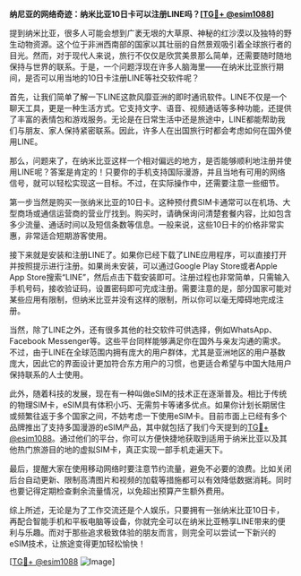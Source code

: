 **纳尼亚的网络奇迹：纳米比亚10日卡可以注册LINE吗？[[TG💪+ @esim1088](https://t.me/s/esim1088)]**

提到纳米比亚，很多人可能会想到广袤无垠的大草原、神秘的红沙漠以及独特的野生动物资源。这个位于非洲西南部的国家以其壮丽的自然景观吸引着全球旅行者的目光。然而，对于现代人来说，旅行不仅仅是欣赏美景那么简单，还需要随时随地保持与世界的联系。于是，一个问题浮现在许多人脑海里——在纳米比亚旅行期间，是否可以用当地的10日卡注册LINE等社交软件呢？

首先，让我们简单了解一下LINE这款风靡亚洲的即时通讯软件。LINE不仅是一个聊天工具，更是一种生活方式。它支持文字、语音、视频通话等多种功能，还提供了丰富的表情包和游戏服务。无论是在日常生活中还是旅途中，LINE都能帮助我们与朋友、家人保持紧密联系。因此，许多人在出国旅行时都会考虑如何在国外使用LINE。

那么，问题来了，在纳米比亚这样一个相对偏远的地方，是否能够顺利地注册并使用LINE呢？答案是肯定的！只要你的手机支持国际漫游，并且当地有可用的网络信号，就可以轻松实现这一目标。不过，在实际操作中，还需要注意一些细节。

第一步当然是购买一张纳米比亚的10日卡。这种预付费SIM卡通常可以在机场、大型商场或通信运营商的营业厅找到。购买时，请确保询问清楚套餐内容，比如包含多少流量、通话时间以及短信条数等信息。一般来说，这些10日卡的价格非常实惠，非常适合短期游客使用。

接下来就是安装和注册LINE了。如果你已经下载了LINE应用程序，可以直接打开并按照提示进行注册。如果尚未安装，可以通过Google Play Store或者Apple App Store搜索“LINE”，然后点击下载安装即可。注册过程也非常简单，只需输入手机号码，接收验证码，设置密码即可完成注册。需要注意的是，部分国家可能对某些应用有限制，但纳米比亚并没有这样的限制，所以你可以毫无障碍地完成注册。

当然，除了LINE之外，还有很多其他的社交软件可供选择，例如WhatsApp、Facebook Messenger等。这些平台同样能够满足你在国外与亲友沟通的需求。不过，由于LINE在全球范围内拥有庞大的用户群体，尤其是亚洲地区的用户基数庞大，因此它的界面设计更加符合东方用户的习惯，也更适合希望与中国大陆用户保持联系的人士使用。

此外，随着科技的发展，现在有一种叫做eSIM的技术正在逐渐普及。相比于传统的物理SIM卡，eSIM具有体积小巧、无需剪卡等诸多优点。如果你计划长期居住或频繁往返于多个国家之间，不妨考虑一下使用eSIM卡。目前市面上已经有多个品牌推出了支持多国漫游的eSIM产品，其中就包括了我们今天提到的[TG💪+ @esim1088](https://t.me/s/esim1088)。通过他们的平台，你可以方便快捷地获取到适用于纳米比亚以及其他热门旅游目的地的虚拟SIM卡，真正实现一部手机走遍天下。

最后，提醒大家在使用移动网络时要注意节约流量，避免不必要的浪费。比如关闭后台自动更新、限制高清图片和视频的加载等措施都可以有效降低数据消耗。同时也要记得定期检查剩余流量情况，以免超出预算产生额外费用。

综上所述，无论是为了工作交流还是个人娱乐，只要拥有一张纳米比亚10日卡，再配合智能手机和平板电脑等设备，你就完全可以在纳米比亚畅享LINE带来的便利与乐趣。而对于那些追求极致体验的朋友而言，则完全可以尝试一下新兴的eSIM技术，让旅途变得更加轻松愉快！

[[TG💪+ @esim1088](https://t.me/s/esim1088) ![Image](https://i.postimg.cc/4NQfJmqS/Snipaste-2025-05-13-00-14-12.png)]